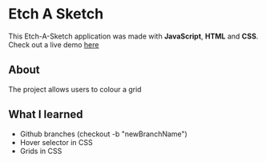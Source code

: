 # Etch A Sketch
This Etch-A-Sketch application was made with **JavaScript**, **HTML** and **CSS**. Check out a live demo [here](https://kamilkhxn.github.io/Etch-A-Sketch/)
## About
The project allows users to colour a grid

## What I learned
- Github branches (checkout -b "newBranchName")
- Hover selector in CSS
- Grids in CSS

